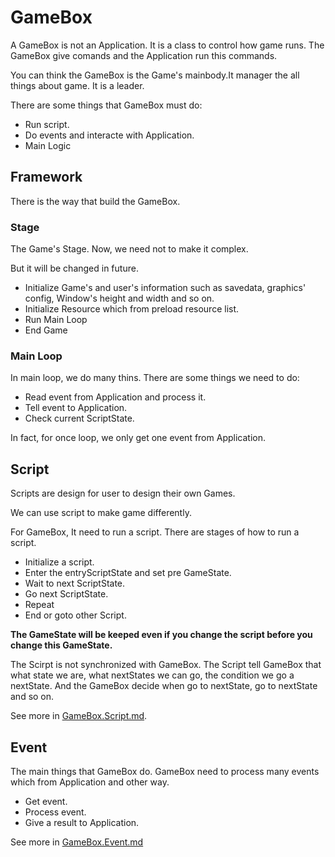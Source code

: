 # GameBox

A GameBox is not an Application. It is a class to control how game runs. The GameBox give comands and the Application run this commands.

You can think the GameBox is the Game's mainbody.It manager the all things about game. It is a leader. 

There are some things that GameBox must do:

- Run script. 
- Do events and interacte with Application.
- Main Logic

## Framework

There is the way that build the GameBox.

### Stage

The Game's Stage. Now, we need not to make it complex. 

But it will be changed in future.

- Initialize Game's and user's information such as savedata, graphics' config, Window's height and width and so on.
- Initialize Resource which from preload resource list.
- Run Main Loop
- End Game

### Main Loop

In main loop, we do many thins. There are some things we need to do:

- Read event from Application and process it.
- Tell event to Application.
- Check current ScriptState.

In fact, for once loop, we only get one event from Application.

## Script

Scripts are design for user to design their own Games.

We can use script to make game differently.

For GameBox, It need to run a script. There are stages of how to run a script.

- Initialize a script.
- Enter the entryScriptState and set pre GameState.
- Wait to next ScriptState.
- Go next ScriptState.
- Repeat 
- End or goto other Script.

**The GameState will be keeped even if you change the script before you change this GameState.**

The Scirpt is not synchronized with GameBox. The Script tell GameBox that what state we are, what nextStates we can go, the condition we go a nextState. And the GameBox decide when go to nextState, go to nextState and so on.

See more in [GameBox.Script.md]().

## Event 

The main things that GameBox do. GameBox need to process many events which from Application and other way.

- Get event.
- Process event.
- Give a result to Application.

See more in [GameBox.Event.md]()




